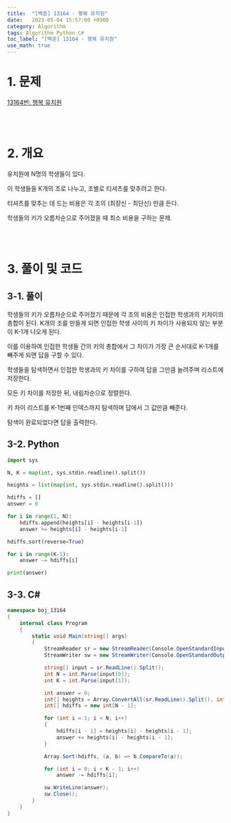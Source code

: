 ```yaml
---
title:  "[백준] 13164 - 행복 유치원"
date:   2023-05-04 15:57:00 +0900
category: Algorithm
tags: Algorithm Python C#
toc_label: "[백준] 13164 - 행복 유치원"
use_math: true
---
```


# 1. 문제
[13164번: 행복 유치원](https://www.acmicpc.net/problem/13164)


<br/>
<br/>

# 2. 개요
유치원에 N명의 학생들이 있다.

이 학생들을 K개의 조로 나누고, 조별로 티셔츠를 맞추려고 한다.

티셔츠를 맞추는 데 드는 비용은 각 조의 (최장신 - 최단신) 만큼 든다.

학생들의 키가 오름차순으로 주어졌을 때 최소 비용을 구하는 문제.

<br/>
<br/>

# 3. 풀이 및 코드
## 3-1. 풀이
학생들의 키가 오름차순으로 주어졌기 때문에 각 조의 비용은 인접한 학생과의 키차이의 총합이 된다. K개의 조를 만들게 되면 인접한 학생 사이의 키 차이가 사용되지 않는 부분이 K-1개 나오게 된다.

이를 이용하여 인접한 학생들 간의 키의 총합에서 그 차이가 가장 큰 순서대로 K-1개를 빼주게 되면 답을 구할 수 있다.

학생들을 탐색하면서 인접한 학생과의 키 차이를 구하여 답을 그만큼 늘려주며 리스트에 저장한다.

모든 키 차이를 저장한 뒤, 내림차순으로 정렬한다.

키 차이 리스트를 K-1번째 인덱스까지 탐색하며 답에서 그 값만큼 빼준다.

탐색이 완료되었다면 답을 출력한다.

## 3-2. Python

```python
import sys

N, K = map(int, sys.stdin.readline().split())

heights = list(map(int, sys.stdin.readline().split()))

hdiffs = []
answer = 0

for i in range(1, N):
    hdiffs.append(heights[i] - heights[i-1])
    answer += heights[i] - heights[i-1]

hdiffs.sort(reverse=True)

for i in range(K-1):
    answer -= hdiffs[i]

print(answer)
```

## 3-3. C#

```csharp
namespace boj_13164
{
    internal class Program
    {
        static void Main(string[] args)
        {
            StreamReader sr = new StreamReader(Console.OpenStandardInput());
            StreamWriter sw = new StreamWriter(Console.OpenStandardOutput());

            string[] input = sr.ReadLine().Split();
            int N = int.Parse(input[0]);
            int K = int.Parse(input[1]);

            int answer = 0;
            int[] heights = Array.ConvertAll(sr.ReadLine().Split(), int.Parse);
            int[] hdiffs = new int[N - 1];

            for (int i = 1; i < N; i++)
            {
                hdiffs[i - 1] = heights[i] - heights[i - 1];
                answer += heights[i] - heights[i - 1];
            }

            Array.Sort(hdiffs, (a, b) => b.CompareTo(a));

            for (int i = 0; i < K - 1; i++)
                answer -= hdiffs[i];

            sw.WriteLine(answer);
            sw.Close();
        }
    }
}
```